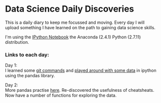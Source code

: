 # Data Science Daily Discoveries

This is a daily diary to keep me focussed and moving. 
Every day I will upload something I have learned on the path to gaining data 
science skills.

I'm using the [IPython Notebook](http://ipython.org) the Anaconda (2.4.1) 
Python (2.7.11) distribution.


### Links to each day:

Day 1:                                                                 
I learned some [git commands](001-git-basics.md) and [played around 
with some data](001-pandas-csv/LendingClub.ipynb) in ipython using the pandas 
library.

Day 2:                                                                                                                          
More pandas practise [here](002-LendingClub.ipynb). Re-discovered the 
usefulness of cheatsheats. Now have a number of functions for exploring the 
data.
